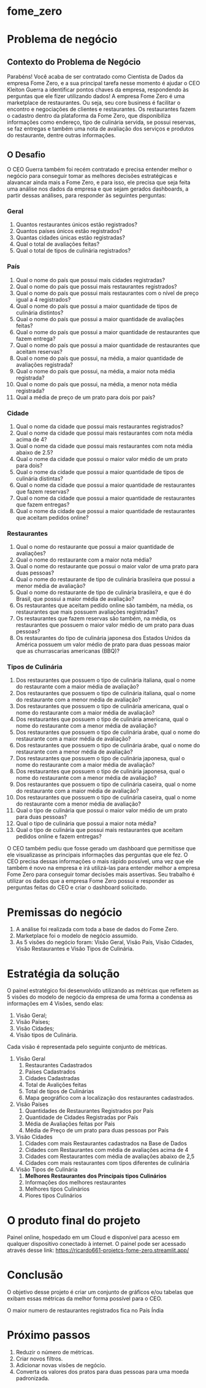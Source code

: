 # fome_zero
# Problema de negócio

## **Contexto do Problema de Negócio**

Parabéns! Você acaba de ser contratado como Cientista de Dados da empresa Fome Zero, e a sua principal tarefa nesse momento é ajudar o CEO Kleiton Guerra a identificar pontos chaves da empresa, respondendo às perguntas que ele fizer utilizando dados!
A empresa Fome Zero é uma marketplace de restaurantes. Ou seja, seu core business é facilitar o encontro e negociações de clientes e  restaurantes. Os restaurantes fazem o cadastro dentro da plataforma da Fome Zero, que disponibiliza informações como endereço, tipo de culinária servida, se possui reservas, se faz entregas e também uma nota de avaliação dos serviços e produtos do restaurante, dentre outras informações.

## **O Desafio**

O CEO Guerra também foi recém contratado e precisa entender melhor o negócio para conseguir tomar as melhores decisões estratégicas e alavancar ainda mais a Fome Zero, e para isso, ele precisa que seja feita uma análise nos dados da empresa e que sejam gerados dashboards, a partir dessas análises, para responder às seguintes perguntas:

### **Geral**

1. Quantos restaurantes únicos estão registrados?
2. Quantos países únicos estão registrados?
3. Quantas cidades únicas estão registradas?
4. Qual o total de avaliações feitas?
5. Qual o total de tipos de culinária registrados?

### **País**

1. Qual o nome do país que possui mais cidades registradas?
2. Qual o nome do país que possui mais restaurantes registrados?
3. Qual o nome do país que possui mais restaurantes com o nível de preço igual a 4
registrados?
4. Qual o nome do país que possui a maior quantidade de tipos de culinária
distintos?
5. Qual o nome do país que possui a maior quantidade de avaliações feitas?
6. Qual o nome do país que possui a maior quantidade de restaurantes que fazem
entrega?
7. Qual o nome do país que possui a maior quantidade de restaurantes que aceitam
reservas?
8. Qual o nome do país que possui, na média, a maior quantidade de avaliações
registrada?
9. Qual o nome do país que possui, na média, a maior nota média registrada?
10. Qual o nome do país que possui, na média, a menor nota média registrada?
11. Qual a média de preço de um prato para dois por país?

### **Cidade**

1. Qual o nome da cidade que possui mais restaurantes registrados?
2. Qual o nome da cidade que possui mais restaurantes com nota média acima de
4?
3. Qual o nome da cidade que possui mais restaurantes com nota média abaixo de
2.5?
4. Qual o nome da cidade que possui o maior valor médio de um prato para dois?
5. Qual o nome da cidade que possui a maior quantidade de tipos de culinária
distintas?
6. Qual o nome da cidade que possui a maior quantidade de restaurantes que fazem
reservas?
7. Qual o nome da cidade que possui a maior quantidade de restaurantes que fazem
entregas?
8. Qual o nome da cidade que possui a maior quantidade de restaurantes que
aceitam pedidos online?

### **Restaurantes**

1. Qual o nome do restaurante que possui a maior quantidade de avaliações?
2. Qual o nome do restaurante com a maior nota média?
3. Qual o nome do restaurante que possui o maior valor de uma prato para duas
pessoas?
4. Qual o nome do restaurante de tipo de culinária brasileira que possui a menor
média de avaliação?
5. Qual o nome do restaurante de tipo de culinária brasileira, e que é do Brasil, que
possui a maior média de avaliação?
6. Os restaurantes que aceitam pedido online são também, na média, os
restaurantes que mais possuem avaliações registradas?
7. Os restaurantes que fazem reservas são também, na média, os restaurantes que
possuem o maior valor médio de um prato para duas pessoas?
8. Os restaurantes do tipo de culinária japonesa dos Estados Unidos da América
possuem um valor médio de prato para duas pessoas maior que as churrascarias
americanas (BBQ)?

### **Tipos de Culinária**

1. Dos restaurantes que possuem o tipo de culinária italiana, qual o nome do
restaurante com a maior média de avaliação?
2. Dos restaurantes que possuem o tipo de culinária italiana, qual o nome do
restaurante com a menor média de avaliação?
3. Dos restaurantes que possuem o tipo de culinária americana, qual o nome do
restaurante com a maior média de avaliação?
4. Dos restaurantes que possuem o tipo de culinária americana, qual o nome do
restaurante com a menor média de avaliação?
5. Dos restaurantes que possuem o tipo de culinária árabe, qual o nome do
restaurante com a maior média de avaliação?
6. Dos restaurantes que possuem o tipo de culinária árabe, qual o nome do
restaurante com a menor média de avaliação?
7. Dos restaurantes que possuem o tipo de culinária japonesa, qual o nome do
restaurante com a maior média de avaliação?
8. Dos restaurantes que possuem o tipo de culinária japonesa, qual o nome do
restaurante com a menor média de avaliação?
9. Dos restaurantes que possuem o tipo de culinária caseira, qual o nome do
restaurante com a maior média de avaliação?
10. Dos restaurantes que possuem o tipo de culinária caseira, qual o nome do
restaurante com a menor média de avaliação?
11. Qual o tipo de culinária que possui o maior valor médio de um prato para duas
pessoas?
12. Qual o tipo de culinária que possui a maior nota média?
13. Qual o tipo de culinária que possui mais restaurantes que aceitam pedidos
online e fazem entregas?

O CEO também pediu que fosse gerado um dashboard que permitisse que ele visualizasse as principais informações das perguntas que ele fez. O CEO precisa dessas informações o mais rápido possível, uma vez que ele também é novo na empresa e irá utilizá-las para entender melhor a empresa Fome Zero para conseguir tomar decisões mais assertivas.
Seu trabalho é utilizar os dados que a empresa Fome Zero possui e responder as perguntas feitas do CEO e criar o dashboard solicitado.

# Premissas do negócio

1. A análise foi realizada com toda a base de dados do Fome Zero.
2. Marketplace foi o modelo de negócio assumido.
3. As 5 visões do negócio foram: Visão Geral, Visão País, Visão Cidades, Visão Restaurantes e Visão Tipos de Culinária. 

# Estratégia da solução

O painel estratégico foi desenvolvido utilizando as métricas que
refletem as 5 visões do modelo de negócio da empresa de uma forma a condensa as informações em 4 Visões, sendo elas:

1. Visão Geral;
2. Visão Países;
3. Visão Cidades;
4. Visão tipos de Culinária.

Cada visão é representada pelo seguinte conjunto de métricas.

1. Visão Geral 
    1. Restaurantes Cadastrados
    2. Países Cadastrados
    3. Cidades Cadastradas
    4. Total de Avalições feitas
    5. Total de tipos de Culinárias
    6. Mapa geográfico com a localização dos restaurantes cadastrados.
2. Visão Países
    1. Quantidades de Restaurantes Registrados por País
    2. Quantidade de Cidades Registradas por País
    3. Média de Avaliações feitas por País
    4. Média de Preço de um prato para duas pessoas por País
3. Visão Cidades
    1. Cidades com mais Restaurantes cadastrados na Base de Dados
    2. Cidades com Restaurantes com média de avaliações acima de 4
    3. Cidades com Restaurantes com média de avaliações abaixo de 2,5
    4. Cidades com mais restaurantes com tipos diferentes de culinária
4. Visão Tipos de Culinária
    1. ****Melhores Restaurantes dos Principais tipos Culinários****
    2. Informações dos melhores restaurantes
    3. Melhores tipos Culinários
    4. Piores tipos Culinários

# O produto final do projeto

Painel online, hospedado em um Cloud e disponível para acesso em
qualquer dispositivo conectado à internet.
O painel pode ser acessado através desse link: https://ricardo661-projetcs-fome-zero.streamlit.app/

# Conclusão

O objetivo desse projeto é criar um conjunto de gráficos e/ou tabelas
que exibam essas métricas da melhor forma possível para o CEO.

O maior numero de restaurantes registrados fica no País Índia

# Próximo passos

1. Reduzir o número de métricas.
2. Criar novos filtros.
3. Adicionar novas visões de negócio.
4. Converta os valores dos pratos para duas pessoas para uma moeda padronizada.
